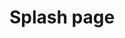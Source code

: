 ---
title: "Splash page"
layout: splash
permalink: /splash/
author_profile: true
header:
  overlay_color: "#000"
  overlay_filter: "0.5"
  overlay_image: /assets/images/sda_crop.jpg
---